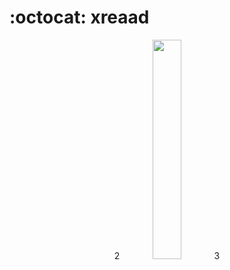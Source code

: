 # :octocat: xreaad

<p align="center">2<img src="https://media0.giphy.com/media/RlBdhTKo97Uap8Nd22/giphy.gif?cid=ecf05e47su7wyqs2kt2u2coa4xnmj13w22oymk9o6hpr82aq&rid=giphy.gif" width="30%">3</p>
